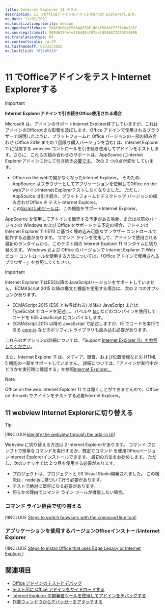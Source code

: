 ```yaml
---
title: Internet Explorer 11 テスト
description: 11 でOfficeアドインをテストInternet Explorerします。
ms.date: 11/02/2021
ms.localizationpriority: medium
ms.openlocfilehash: 994fde9ee255844f70f1d04f5898f7fffe0e3c5f
ms.sourcegitcommit: 968d637defe816449a797aefd930872229214898
ms.translationtype: MT
ms.contentlocale: ja-JP
ms.lasthandoff: 03/23/2022
ms.locfileid: "63745320"
---
```

# <a name="test-your-office-add-in-on-internet-explorer-11"></a>11 でOfficeアドインをテストInternet Explorerする

> [!IMPORTANT]
> **Internet Explorerアドインで引き続きOffice使用される場合**
>
> Microsoft は、アドインのサポートInternet Explorer終了していますが、これはアドインのOffice大きな影響を及ぼします。Office アドインで使用されるブラウザーで説明したように、プラットフォームと Office バージョンの一部の組み合わせ (Office 2019 までの 1 回限り購入バージョンを含む) は、Internet Explorer 11 に付属する webview コントロールを引き続き使用してアドインをホスト[](../concepts/browsers-used-by-office-web-add-ins.md)します。さらに、これらの組み合わせのサポートは、AppSource にInternet Explorerアドインに対して引き続き[必要です](/office/dev/store/submit-to-appsource-via-partner-center)。 次の *2 つの点が変化* しています。
>
> - Office on the webで開かなくなったInternet Explorer。 そのため、AppSource はブラウザーとしてアプリケーションを使用してOffice on the webアドインInternet Explorerテストしなくなりました。 ただし、AppSource は引き続き、プラットフォームとデスクトップ バージョンの組み合わせOffice *を* テストInternet Explorer。
> - この[Script Labツールは](../overview/explore-with-script-lab.md)、この機能をサポートInternet Explorer。

AppSource を使用してアドインを販売する予定がある場合、または以前のバージョンの Windows および Office をサポートする予定の場合、アドインは Internet Explorer 11 (IE11) に基づく埋め込み可能なブラウザー コントロールで動作する必要があります。 コマンド ラインを使用して、アドインで使用される最新のランタイムから、このテスト用の Internet Explorer 11 ランタイムに切り替えます。 Windows および Office のバージョンで Internet Explorer 11 Web ビュー コントロールを使用する方法については、「Office アドインで使用[される](../concepts/browsers-used-by-office-web-add-ins.md)ブラウザー」を参照してください。

> [!IMPORTANT]
> Internet Explorer 11はES5以降のJavaScriptバージョンをサポートしていません。 ECMAScript 2015 以降の構文と機能を使用する場合は、次の 2 つのオプションがあります。
>
> - ECMAScript 2015 (ES6 とも呼ばれる) 以降の JavaScript または TypeScript でコードを記述し、バベルや [tsc](https://www.typescriptlang.org/index.html) などのコンパイラを使用してコードを ES5 JavaScript にコンパイル[](https://babeljs.io/)します。
> - ECMAScript 2015 以降の JavaScript で記述しますが、IE でコード[](https://en.wikipedia.org/wiki/Polyfill_(programming))を実行できる [core-js](https://github.com/zloirock/core-js) などのポリフィル ライブラリも読み込む必要があります。
>
> これらのオプションの詳細については、「Support [Internet Explorer 11」を参照してください](../develop/support-ie-11.md)。
>
> また、Internet Explorer 11 は、メディア、録音、および位置情報などの HTML 5 機能の一部をサポートしていません。 詳細については、「アドインが実行中かどうかを実行時に確認する」を参照[Internet Explorer。](../develop/support-ie-11.md#determine-at-runtime-if-the-add-in-is-running-in-internet-explorer)

> [!NOTE]
> Office on the web Internet Explorer 11 では開くことができませんので、Office on the web でアドインをテストする必要Internet Explorer。

## <a name="switch-to-the-internet-explorer-11-webview"></a>11 webview Internet Explorerに切り替える

> [!TIP]
> [!INCLUDE[Identify the webview through the add-in UI](../includes/identify-webview-in-ui.md)]

Webview に切り替える方法は 2 Internet Explorerがあります。 コマンド プロンプトで簡単なコマンドを実行するか、既定でコマンド を使用OfficeバージョンInternet Explorerインストールできます。 最初の方法をお勧めします。 ただし、次のシナリオでは 2 つ目を使用する必要があります。

- プロジェクトは、プロジェクトと IIS Visual Studio開発されました。 この機能は、node.jsに基づいて行う必要があります。
- テストで絶対に堅牢になる必要があります。
- 何らかの理由でコマンド ライン ツールが機能しない場合。

### <a name="switch-via-the-command-line"></a>コマンド ライン経由で切り替える

[!INCLUDE [Steps to switch browsers with the command line tool](../includes/use-legacy-edge-or-ie.md)]

### <a name="install-a-version-of-office-that-uses-internet-explorer"></a>アプリケーションを使用するバージョンOfficeインストールInternet Explorer

[!INCLUDE [Steps to install Office that uses Edge Legacy or Internet Explorer](../includes/install-office-that-uses-legacy-edge-or-ie.md)]

## <a name="see-also"></a>関連項目

* [Office アドインのテストとデバッグ](test-debug-office-add-ins.md)
* [テスト用に Office アドインをサイドロードする](create-a-network-shared-folder-catalog-for-task-pane-and-content-add-ins.md)
* [Internet Explorer の開発者ツールを使用してアドインをデバッグする](debug-add-ins-using-f12-tools-ie.md)
* [作業ウィンドウからデバッガーをアタッチする](attach-debugger-from-task-pane.md)
